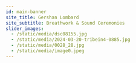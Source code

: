 ```yaml
---
id: main-banner
site_title: Gershan Lombard
site_subtitle: Breathwork & Sound Ceremonies
slider_images:
  - /static/media/dsc08155.jpg
  - /static/media/2024-03-20-tribein4-0885.jpg
  - /static/media/0028_28.jpg
  - /static/media/image0.jpeg
---
```

